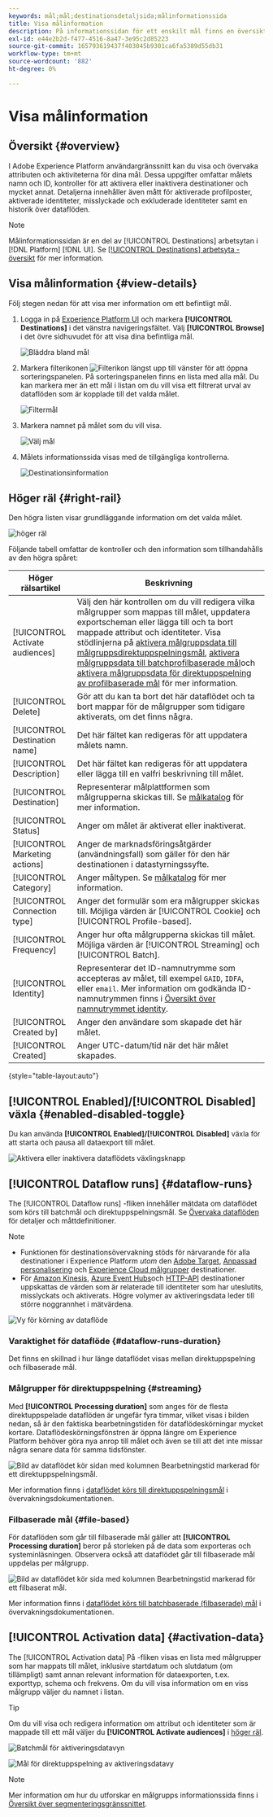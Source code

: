 ```yaml
---
keywords: mål;mål;destinationsdetaljsida;målinformationssida
title: Visa målinformation
description: På informationssidan för ett enskilt mål finns en översikt över målinformationen. Målinformationen innehåller målnamn, ID, målgrupper mappade till målet och kontroller för att redigera aktiveringen och aktivera och inaktivera dataflödet.
exl-id: e44e2b2d-f477-4516-8a47-3e95c2d85223
source-git-commit: 165793619437f403045b9301ca6fa5389d55db31
workflow-type: tm+mt
source-wordcount: '882'
ht-degree: 0%

---
```


# Visa målinformation

## Översikt {#overview}

I Adobe Experience Platform användargränssnitt kan du visa och övervaka attributen och aktiviteterna för dina mål. Dessa uppgifter omfattar målets namn och ID, kontroller för att aktivera eller inaktivera destinationer och mycket annat. Detaljerna innehåller även mått för aktiverade profilposter, aktiverade identiteter, misslyckade och exkluderade identiteter samt en historik över dataflöden.

>[!NOTE]
>
>Målinformationssidan är en del av [!UICONTROL Destinations] arbetsytan i [!DNL Platform] [!DNL UI]. Se [[!UICONTROL Destinations] arbetsyta - översikt](./destinations-workspace.md) för mer information.

## Visa målinformation {#view-details}

Följ stegen nedan för att visa mer information om ett befintligt mål.

1. Logga in på [Experience Platform UI](https://platform.adobe.com/) och markera **[!UICONTROL Destinations]** i det vänstra navigeringsfältet. Välj **[!UICONTROL Browse]** i det övre sidhuvudet för att visa dina befintliga mål.

   ![Bläddra bland mål](../assets/ui/details-page/browse-destinations.png)

1. Markera filterikonen ![Filterikon](../assets/ui/details-page/filter.png) längst upp till vänster för att öppna sorteringspanelen. På sorteringspanelen finns en lista med alla mål. Du kan markera mer än ett mål i listan om du vill visa ett filtrerat urval av dataflöden som är kopplade till det valda målet.

   ![Filtermål](../assets/ui/details-page/filter-destinations.png)

1. Markera namnet på målet som du vill visa.

   ![Välj mål](../assets/ui/details-page/destination-select.png)

1. Målets informationssida visas med de tillgängliga kontrollerna.

   ![Destinationsinformation](../assets/ui/details-page/destination-details.png)

## Höger räl {#right-rail}

Den högra listen visar grundläggande information om det valda målet.

![höger räl](../assets/ui/details-page/right-sidebar.png)

Följande tabell omfattar de kontroller och den information som tillhandahålls av den högra spåret:

| Höger rälsartikel | Beskrivning |
| --- | --- |
| [!UICONTROL Activate audiences] | Välj den här kontrollen om du vill redigera vilka målgrupper som mappas till målet, uppdatera exportscheman eller lägga till och ta bort mappade attribut och identiteter. Visa stödlinjerna på [aktivera målgruppsdata till målgruppsdirektuppspelningsmål](./activate-segment-streaming-destinations.md), [aktivera målgruppsdata till batchprofilbaserade mål](./activate-batch-profile-destinations.md)och [aktivera målgruppsdata för direktuppspelning av profilbaserade mål](./activate-streaming-profile-destinations.md) för mer information. |
| [!UICONTROL Delete] | Gör att du kan ta bort det här dataflödet och ta bort mappar för de målgrupper som tidigare aktiverats, om det finns några. |
| [!UICONTROL Destination name] | Det här fältet kan redigeras för att uppdatera målets namn. |
| [!UICONTROL Description] | Det här fältet kan redigeras för att uppdatera eller lägga till en valfri beskrivning till målet. |
| [!UICONTROL Destination] | Representerar målplattformen som målgrupperna skickas till. Se [målkatalog](../catalog/overview.md) för mer information. |
| [!UICONTROL Status] | Anger om målet är aktiverat eller inaktiverat. |
| [!UICONTROL Marketing actions] | Anger de marknadsföringsåtgärder (användningsfall) som gäller för den här destinationen i datastyrningssyfte. |
| [!UICONTROL Category] | Anger måltypen. Se [målkatalog](../catalog/overview.md) för mer information. |
| [!UICONTROL Connection type] | Anger det formulär som era målgrupper skickas till. Möjliga värden är [!UICONTROL Cookie] och [!UICONTROL Profile-based]. |
| [!UICONTROL Frequency] | Anger hur ofta målgrupperna skickas till målet. Möjliga värden är [!UICONTROL Streaming] och [!UICONTROL Batch]. |
| [!UICONTROL Identity] | Representerar det ID-namnutrymme som accepteras av målet, till exempel `GAID`, `IDFA`, eller `email`. Mer information om godkända ID-namnutrymmen finns i [Översikt över namnutrymmet identity](../../identity-service/namespaces.md). |
| [!UICONTROL Created by] | Anger den användare som skapade det här målet. |
| [!UICONTROL Created] | Anger UTC-datum/tid när det här målet skapades. |

{style="table-layout:auto"}

## [!UICONTROL Enabled]/[!UICONTROL Disabled] växla {#enabled-disabled-toggle}

Du kan använda **[!UICONTROL Enabled]/[!UICONTROL Disabled]** växla för att starta och pausa all dataexport till målet.

![Aktivera eller inaktivera dataflödets växlingsknapp](../assets/ui/details-page/enable-disable.png)

## [!UICONTROL Dataflow runs] {#dataflow-runs}

The [!UICONTROL Dataflow runs] -fliken innehåller mätdata om dataflödet som körs till batchmål och direktuppspelningsmål. Se [Övervaka dataflöden](monitor-dataflows.md) för detaljer och måttdefinitioner.

>[!NOTE]
>
>* Funktionen för destinationsövervakning stöds för närvarande för alla destinationer i Experience Platform *utom* den [Adobe Target](/help/destinations/catalog/personalization/adobe-target-connection.md), [Anpassad personalisering](/help/destinations/catalog/personalization/custom-personalization.md) och [Experience Cloud målgrupper](/help/destinations/catalog/adobe/experience-cloud-audiences.md) destinationer.
>* För [Amazon Kinesis](/help/destinations/catalog/cloud-storage/amazon-kinesis.md), [Azure Event Hubs](/help/destinations/catalog/cloud-storage/azure-event-hubs.md)och [HTTP-API](/help/destinations/catalog/streaming/http-destination.md) destinationer uppskattas de värden som är relaterade till identiteter som har uteslutits, misslyckats och aktiverats. Högre volymer av aktiveringsdata leder till större noggrannhet i mätvärdena.

![Vy för körning av dataflöde](../assets/ui/details-page/dataflow-runs.png)

### Varaktighet för dataflöde {#dataflow-runs-duration}

Det finns en skillnad i hur länge dataflödet visas mellan direktuppspelning och filbaserade mål.

### Målgrupper för direktuppspelning {#streaming}

Med **[!UICONTROL Processing duration]** som anges för de flesta direktuppspelade dataflöden är ungefär fyra timmar, vilket visas i bilden nedan, så är den faktiska bearbetningstiden för dataflödeskörningar mycket kortare. Dataflödeskörningsfönstren är öppna längre om Experience Platform behöver göra nya anrop till målet och även se till att det inte missar några senare data för samma tidsfönster.

![Bild av dataflödet kör sidan med kolumnen Bearbetningstid markerad för ett direktuppspelningsmål.](/help/destinations/assets/ui/details-page/processing-time-dataflow-run-streaming.png)

Mer information finns i [dataflödet körs till direktuppspelningsmål](/help/dataflows/ui/monitor-destinations.md#dataflow-runs-for-streaming-destinations) i övervakningsdokumentationen.

### Filbaserade mål {#file-based}

För dataflöden som går till filbaserade mål gäller att **[!UICONTROL Processing duration]** beror på storleken på de data som exporteras och systeminläsningen. Observera också att dataflödet går till filbaserade mål uppdelas per målgrupp.

![Bild av dataflödet kör sida med kolumnen Bearbetningstid markerad för ett filbaserat mål.](/help/destinations/assets/ui/details-page/processing-time-dataflow-run-file-based.png)

Mer information finns i [dataflödet körs till batchbaserade (filbaserade) mål](/help/dataflows/ui/monitor-destinations.md#dataflow-runs-for-batch-destinations) i övervakningsdokumentationen.

## [!UICONTROL Activation data] {#activation-data}

The [!UICONTROL Activation data] På -fliken visas en lista med målgrupper som har mappats till målet, inklusive startdatum och slutdatum (om tillämpligt) samt annan relevant information för dataexporten, t.ex. exporttyp, schema och frekvens. Om du vill visa information om en viss målgrupp väljer du namnet i listan.

>[!TIP]
>
>Om du vill visa och redigera information om attribut och identiteter som är mappade till ett mål väljer du **[!UICONTROL Activate audiences]** i [höger räl](#right-rail).

![Batchmål för aktiveringsdatavyn](../assets/ui/details-page/activation-data-batch.png)

![Mål för direktuppspelning av aktiveringsdatavy](../assets/ui/details-page/activation-data-streaming.png)

>[!NOTE]
>
>Mer information om hur du utforskar en målgrupps informationssida finns i [Översikt över segmenteringsgränssnittet](../../segmentation/ui/overview.md#segment-details).
